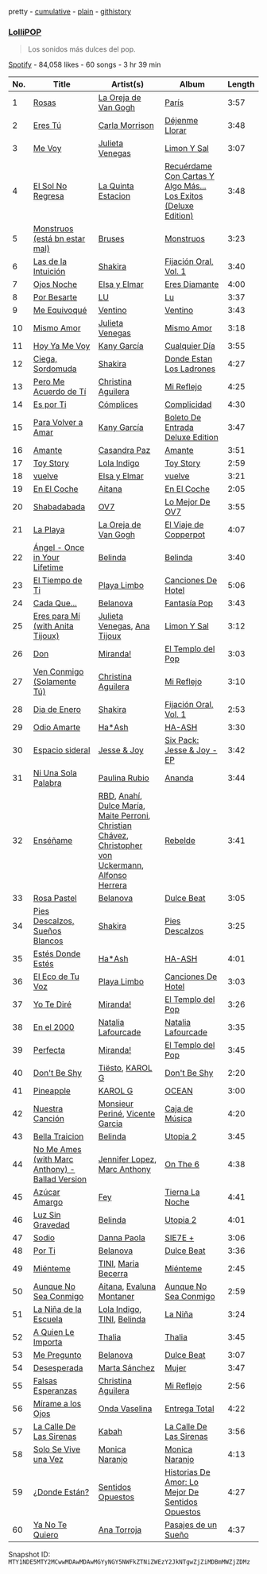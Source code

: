 pretty - [cumulative](/playlists/cumulative/37i9dQZF1DWUEZXXfFphen.md) - [plain](/playlists/plain/37i9dQZF1DWUEZXXfFphen) - [githistory](https://github.githistory.xyz/mackorone/spotify-playlist-archive/blob/main/playlists/plain/37i9dQZF1DWUEZXXfFphen)

### [LolliPOP](https://open.spotify.com/playlist/37i9dQZF1DWUEZXXfFphen)

> Los sonidos más dulces del pop.

[Spotify](https://open.spotify.com/user/spotify) - 84,058 likes - 60 songs - 3 hr 39 min

| No. | Title | Artist(s) | Album | Length |
|---|---|---|---|---|
| 1 | [Rosas](https://open.spotify.com/track/06p2Ij0lXD45LODQDCov0u) | [La Oreja de Van Gogh](https://open.spotify.com/artist/4U7lXyKdSf1JbM1aXvsodC) | [París](https://open.spotify.com/album/0QM5DL8C9uOYI2hGKbLUq8) | 3:57 |
| 2 | [Eres Tú](https://open.spotify.com/track/75zvC8d4iozawMJvxt8T1f) | [Carla Morrison](https://open.spotify.com/artist/0XK6kT7xcZAlcYrNjOgzJe) | [Déjenme Llorar](https://open.spotify.com/album/6BZkhYCGp75O2R4oX25nve) | 3:48 |
| 3 | [Me Voy](https://open.spotify.com/track/100Tm6z29RfHTdUQ6NIs0s) | [Julieta Venegas](https://open.spotify.com/artist/2QWIScpFDNxmS6ZEMIUvgm) | [Limon Y Sal](https://open.spotify.com/album/1YhHEtOj1mhMz0769Fqa9Q) | 3:07 |
| 4 | [El Sol No Regresa](https://open.spotify.com/track/0c8f8b76ThPP2MInXEZyTY) | [La Quinta Estacion](https://open.spotify.com/artist/7FZj349hdLfD6qzXkJLuAh) | [Recuérdame Con Cartas Y Algo Más..\. Los Exitos \(Deluxe Edition\)](https://open.spotify.com/album/3PXv5uwPtZmtg0Qq6PxAgm) | 3:48 |
| 5 | [Monstruos \(está bn estar mal\)](https://open.spotify.com/track/2aQ9TR46OFGE40DSGhxc5o) | [Bruses](https://open.spotify.com/artist/5bRLeMl4Tnozmg9wR1pY7y) | [Monstruos](https://open.spotify.com/album/5eBqDH63grduGAMyVGiYRe) | 3:23 |
| 6 | [Las de la Intuición](https://open.spotify.com/track/3uU6dqBjVKRTPis0RrTaT4) | [Shakira](https://open.spotify.com/artist/0EmeFodog0BfCgMzAIvKQp) | [Fijación Oral, Vol\. 1](https://open.spotify.com/album/3zHPYwiMJqa3hTBgk695Ae) | 3:40 |
| 7 | [Ojos Noche](https://open.spotify.com/track/6ltxt8idwnKPqZ5wmTEkpV) | [Elsa y Elmar](https://open.spotify.com/artist/5nKGeITSNCVP76muyOlszy) | [Eres Diamante](https://open.spotify.com/album/6phS5YYVMKIpCKeymOdL7v) | 4:00 |
| 8 | [Por Besarte](https://open.spotify.com/track/4q88IbAn47f7GCQIFhbYkL) | [LU](https://open.spotify.com/artist/1G4QsyR9Fj6k8JJK233X8C) | [Lu](https://open.spotify.com/album/0FDD3Y5vJ0chGNLtJju6nq) | 3:37 |
| 9 | [Me Equivoqué](https://open.spotify.com/track/1Ab8LMRP4syFbYZKtGUwss) | [Ventino](https://open.spotify.com/artist/1G89WXRVVAEjU4VIwgg6XD) | [Ventino](https://open.spotify.com/album/4pAoxsmYFDVqf8jWBihOKz) | 3:43 |
| 10 | [Mismo Amor](https://open.spotify.com/track/1p1Nw0D1JJYbaLLuCY7PEw) | [Julieta Venegas](https://open.spotify.com/artist/2QWIScpFDNxmS6ZEMIUvgm) | [Mismo Amor](https://open.spotify.com/album/47TJKNoGstQmn8cITL9AQv) | 3:18 |
| 11 | [Hoy Ya Me Voy](https://open.spotify.com/track/58zE9NyMKGTpzV5J8WyXXe) | [Kany García](https://open.spotify.com/artist/69UypehHabb68utzfjAVlV) | [Cualquier Día](https://open.spotify.com/album/7ahLQUU2kphuNrpNuU5omA) | 3:55 |
| 12 | [Ciega, Sordomuda](https://open.spotify.com/track/7jxHeJLVpnP7S08JFF4GBi) | [Shakira](https://open.spotify.com/artist/0EmeFodog0BfCgMzAIvKQp) | [Donde Estan Los Ladrones](https://open.spotify.com/album/5hcKSTqKOLuzJgYIQileAe) | 4:27 |
| 13 | [Pero Me Acuerdo de Tí](https://open.spotify.com/track/4B1sb2YVO03sBmyR8bvzEB) | [Christina Aguilera](https://open.spotify.com/artist/1l7ZsJRRS8wlW3WfJfPfNS) | [Mi Reflejo](https://open.spotify.com/album/3TdbZH4OnoGoMgil9f1YzK) | 4:25 |
| 14 | [Es por Ti](https://open.spotify.com/track/2vcj4d4TpiyWqMbdRu4j6u) | [Cómplices](https://open.spotify.com/artist/4VIU80QkcrMEdKoiWmnWvr) | [Complicidad](https://open.spotify.com/album/27l6BNDnHWL6587GG6I53C) | 4:30 |
| 15 | [Para Volver a Amar](https://open.spotify.com/track/7kfbejwVkpfeInZ8I6fN3V) | [Kany García](https://open.spotify.com/artist/69UypehHabb68utzfjAVlV) | [Boleto De Entrada Deluxe Edition](https://open.spotify.com/album/5sD64gIfF8K37lOUjuz1Vf) | 3:47 |
| 16 | [Amante](https://open.spotify.com/track/63ItGyBtbfsR2zXTIxQZBz) | [Casandra Paz](https://open.spotify.com/artist/09uLTF7iK7cR3WsyhGJCoQ) | [Amante](https://open.spotify.com/album/1oHRJevcSdW6KVVZH81Uuk) | 3:51 |
| 17 | [Toy Story](https://open.spotify.com/track/2Y9W6qcN9COH0XyeYApQOE) | [Lola Indigo](https://open.spotify.com/artist/3bvfu2KAve4lPHrhEFDZna) | [Toy Story](https://open.spotify.com/album/0qQYLpHzoKsP2dFrdvOpOj) | 2:59 |
| 18 | [vuelve](https://open.spotify.com/track/565mWLRnlRTcfGdruoxJbP) | [Elsa y Elmar](https://open.spotify.com/artist/5nKGeITSNCVP76muyOlszy) | [vuelve](https://open.spotify.com/album/5Lw8CZl4zZG5uMxvHeqJnE) | 3:21 |
| 19 | [En El Coche](https://open.spotify.com/track/5mcYWxQAAlqGAhEPqVMMR5) | [Aitana](https://open.spotify.com/artist/7eLcDZDYHXZCebtQmVFL25) | [En El Coche](https://open.spotify.com/album/6sIXTuaE9F2p4PcXVuawjp) | 2:05 |
| 20 | [Shabadabada](https://open.spotify.com/track/0v5lV9xxdEumQ2jKf5CBVp) | [OV7](https://open.spotify.com/artist/5zaT4Qu9otu6z4oyWjRqM2) | [Lo Mejor De OV7](https://open.spotify.com/album/3YEri67vvZWR0WJxbda8D0) | 3:55 |
| 21 | [La Playa](https://open.spotify.com/track/2DNyZP4Py6f4zMASLBnIu6) | [La Oreja de Van Gogh](https://open.spotify.com/artist/4U7lXyKdSf1JbM1aXvsodC) | [El Viaje de Copperpot](https://open.spotify.com/album/3HnSOodhuufrSTBnGZQ3fu) | 4:07 |
| 22 | [Ángel \- Once in Your Lifetime](https://open.spotify.com/track/46byx3nwRDZwZ0dxPZNs0G) | [Belinda](https://open.spotify.com/artist/5LeiVcEnsZcwc133TUhJNW) | [Belinda](https://open.spotify.com/album/572O2aMDzsHhr48257pOZM) | 3:40 |
| 23 | [El Tiempo de Ti](https://open.spotify.com/track/4EJgy5Bmo6cxEiL1krzv07) | [Playa Limbo](https://open.spotify.com/artist/6XmHtVhgpE33VHFEp2V1P8) | [Canciones De Hotel](https://open.spotify.com/album/1s6NvhoX40Ob6g8C5E1C4v) | 5:06 |
| 24 | [Cada Que...](https://open.spotify.com/track/22cB3FJq4vAb2gnUUbux2i) | [Belanova](https://open.spotify.com/artist/3oNy8cjBtJzLC07I70sklp) | [Fantasía Pop](https://open.spotify.com/album/2iVR0P9wqSzNU0tYz1T1aq) | 3:43 |
| 25 | [Eres para Mí \(with Anita Tijoux\)](https://open.spotify.com/track/4m3vLNZkFAjm30XxPXf7E3) | [Julieta Venegas](https://open.spotify.com/artist/2QWIScpFDNxmS6ZEMIUvgm), [Ana Tijoux](https://open.spotify.com/artist/40JMTpVRUw90SrN4pFA6Mz) | [Limon Y Sal](https://open.spotify.com/album/1YhHEtOj1mhMz0769Fqa9Q) | 3:12 |
| 26 | [Don](https://open.spotify.com/track/0WajUW5XINeraP2w0F3F8E) | [Miranda!](https://open.spotify.com/artist/2eEmsgWmUFMbtU7agJpnjY) | [El Templo del Pop](https://open.spotify.com/album/0KzE84u9io1eWxWSs9SmSY) | 3:03 |
| 27 | [Ven Conmigo \(Solamente Tú\)](https://open.spotify.com/track/2PYJnUWEPPP8C6b79UiwIl) | [Christina Aguilera](https://open.spotify.com/artist/1l7ZsJRRS8wlW3WfJfPfNS) | [Mi Reflejo](https://open.spotify.com/album/3TdbZH4OnoGoMgil9f1YzK) | 3:10 |
| 28 | [Dia de Enero](https://open.spotify.com/track/0OEBOJhSObnFuHuasXdt52) | [Shakira](https://open.spotify.com/artist/0EmeFodog0BfCgMzAIvKQp) | [Fijación Oral, Vol\. 1](https://open.spotify.com/album/3zHPYwiMJqa3hTBgk695Ae) | 2:53 |
| 29 | [Odio Amarte](https://open.spotify.com/track/0x6kwMLhwr0w4xjdv6tVqG) | [Ha\*Ash](https://open.spotify.com/artist/5xd2Tg7Zo8755eCy8Gxkp8) | [HA\-ASH](https://open.spotify.com/album/0DzhgRe9ovRl6trAcHMUO8) | 3:30 |
| 30 | [Espacio sideral](https://open.spotify.com/track/7rGadqZ92cyRGmkDDpxAzH) | [Jesse & Joy](https://open.spotify.com/artist/1mX1TWKpNxDSAH16LgDfiR) | [Six Pack: Jesse & Joy \- EP](https://open.spotify.com/album/3o2ISZrrYHFTKUP3DKuvrK) | 3:42 |
| 31 | [Ni Una Sola Palabra](https://open.spotify.com/track/4oCqda0opcaXQPjoAhhcfg) | [Paulina Rubio](https://open.spotify.com/artist/1d6dwipPrsFSJVmFTTdFSS) | [Ananda](https://open.spotify.com/album/0F2H68l0GgokiCljA6w1aT) | 3:44 |
| 32 | [Enséñame](https://open.spotify.com/track/3eo3Dw5OGSWCzJDVHLKE3v) | [RBD](https://open.spotify.com/artist/7cjh6y0V9SsyCrWSXTzwOs), [Anahí](https://open.spotify.com/artist/0TeVa4xdLB8vdzjsvKH6Ri), [Dulce María](https://open.spotify.com/artist/6kaefrHSdAvxhhCVDFTCEL), [Maite Perroni](https://open.spotify.com/artist/6ModsWtBph2rE6zCTVxvZt), [Christian Chávez](https://open.spotify.com/artist/0aMqt2uGLuHj4eI8oXgVzN), [Christopher von Uckermann](https://open.spotify.com/artist/5O8cudluftNZ6PCwRzvYxo), [Alfonso Herrera](https://open.spotify.com/artist/0veZkZPeWoJQ9gt6VAXlkN) | [Rebelde](https://open.spotify.com/album/5wvatwGTc0zWIx3dBQadaj) | 3:41 |
| 33 | [Rosa Pastel](https://open.spotify.com/track/3mU0DbuWtUX5KCaovOQZVK) | [Belanova](https://open.spotify.com/artist/3oNy8cjBtJzLC07I70sklp) | [Dulce Beat](https://open.spotify.com/album/5aamU0jIrX7bsjUsPCFVAK) | 3:05 |
| 34 | [Pies Descalzos, Sueños Blancos](https://open.spotify.com/track/5yKQTwznar5I75UyYJ9CnR) | [Shakira](https://open.spotify.com/artist/0EmeFodog0BfCgMzAIvKQp) | [Pies Descalzos](https://open.spotify.com/album/3HLngzP9wVd8p3SMDQgyd9) | 3:25 |
| 35 | [Estés Donde Estés](https://open.spotify.com/track/7pZzzxLTZepcPfHIHI7JlG) | [Ha\*Ash](https://open.spotify.com/artist/5xd2Tg7Zo8755eCy8Gxkp8) | [HA\-ASH](https://open.spotify.com/album/0DzhgRe9ovRl6trAcHMUO8) | 4:01 |
| 36 | [El Eco de Tu Voz](https://open.spotify.com/track/4u8snuKA78YNkJujLeh7Ht) | [Playa Limbo](https://open.spotify.com/artist/6XmHtVhgpE33VHFEp2V1P8) | [Canciones De Hotel](https://open.spotify.com/album/1s6NvhoX40Ob6g8C5E1C4v) | 3:03 |
| 37 | [Yo Te Diré](https://open.spotify.com/track/45dWn7gzWdxNO15dPzWRSV) | [Miranda!](https://open.spotify.com/artist/2eEmsgWmUFMbtU7agJpnjY) | [El Templo del Pop](https://open.spotify.com/album/0KzE84u9io1eWxWSs9SmSY) | 3:26 |
| 38 | [En el 2000](https://open.spotify.com/track/2cVJwPD5CaTx2kBZyomzGN) | [Natalia Lafourcade](https://open.spotify.com/artist/1hcdI2N1023RvSwLzTtdsp) | [Natalia Lafourcade](https://open.spotify.com/album/2NHUkx5kUzp2r2laL2fonJ) | 3:35 |
| 39 | [Perfecta](https://open.spotify.com/track/09QfIIP4NUx4A3thmovb2o) | [Miranda!](https://open.spotify.com/artist/2eEmsgWmUFMbtU7agJpnjY) | [El Templo del Pop](https://open.spotify.com/album/0KzE84u9io1eWxWSs9SmSY) | 3:45 |
| 40 | [Don't Be Shy](https://open.spotify.com/track/0bI7K9Becu2dtXK1Q3cZNB) | [Tiësto](https://open.spotify.com/artist/2o5jDhtHVPhrJdv3cEQ99Z), [KAROL G](https://open.spotify.com/artist/790FomKkXshlbRYZFtlgla) | [Don't Be Shy](https://open.spotify.com/album/2TvfE8CY37OQIPVGcWYpEA) | 2:20 |
| 41 | [Pineapple](https://open.spotify.com/track/24SkzbH7hGhUvqIaKlJ1TY) | [KAROL G](https://open.spotify.com/artist/790FomKkXshlbRYZFtlgla) | [OCEAN](https://open.spotify.com/album/4i5b4YWuMtneUSvQPONwzK) | 3:00 |
| 42 | [Nuestra Canción](https://open.spotify.com/track/5reQI13tWWYDLMrGcUF4Mk) | [Monsieur Periné](https://open.spotify.com/artist/36KsCCwgI0Dep97yVJWmkK), [Vicente Garcia](https://open.spotify.com/artist/2Otnykd696YidQYfEGVmNq) | [Caja de Música](https://open.spotify.com/album/4XSLqHHDwqAnjwoMTtx7jC) | 4:20 |
| 43 | [Bella Traicion](https://open.spotify.com/track/5eIsMbKPT1IJ0b0rdvgtlZ) | [Belinda](https://open.spotify.com/artist/5LeiVcEnsZcwc133TUhJNW) | [Utopia 2](https://open.spotify.com/album/754HGsnSRfpBSiDmUNii1k) | 3:45 |
| 44 | [No Me Ames \(with Marc Anthony\) \- Ballad Version](https://open.spotify.com/track/1if4Ro7Rr0ceUfjS8IOvEy) | [Jennifer Lopez](https://open.spotify.com/artist/2DlGxzQSjYe5N6G9nkYghR), [Marc Anthony](https://open.spotify.com/artist/4wLXwxDeWQ8mtUIRPxGiD6) | [On The 6](https://open.spotify.com/album/3Gby5NNeNYkMgAnrtEA3lc) | 4:38 |
| 45 | [Azúcar Amargo](https://open.spotify.com/track/4Gf68vwxa69hCiXmJ1jvgj) | [Fey](https://open.spotify.com/artist/3uC20p2EoNm5LYtzSVWdkL) | [Tierna La Noche](https://open.spotify.com/album/6okRyANFqFxUmxBcGwRp9Y) | 4:41 |
| 46 | [Luz Sin Gravedad](https://open.spotify.com/track/60CEVNgCHcVyWCPy6Kh2K6) | [Belinda](https://open.spotify.com/artist/5LeiVcEnsZcwc133TUhJNW) | [Utopia 2](https://open.spotify.com/album/754HGsnSRfpBSiDmUNii1k) | 4:01 |
| 47 | [Sodio](https://open.spotify.com/track/7jYZU1CIruZU3puB5tiYiW) | [Danna Paola](https://open.spotify.com/artist/5xSx2FM8mQnrfgM1QsHniB) | [SIE7E +](https://open.spotify.com/album/5LIIJcPOYm4G4mFw9ydeBE) | 3:06 |
| 48 | [Por Ti](https://open.spotify.com/track/1foeacjwgWD6UMmirTXwL5) | [Belanova](https://open.spotify.com/artist/3oNy8cjBtJzLC07I70sklp) | [Dulce Beat](https://open.spotify.com/album/5aamU0jIrX7bsjUsPCFVAK) | 3:36 |
| 49 | [Miénteme](https://open.spotify.com/track/0cOa970mzTWAxKtltpkpLc) | [TINI](https://open.spotify.com/artist/7vXDAI8JwjW531ouMGbfcp), [Maria Becerra](https://open.spotify.com/artist/1DxLCyH42yaHKGK3cl5bvG) | [Miénteme](https://open.spotify.com/album/4D9XS6o1GNMmuUWhI5Qixg) | 2:45 |
| 50 | [Aunque No Sea Conmigo](https://open.spotify.com/track/6GfqNqXkAofNOakU77MWEb) | [Aitana](https://open.spotify.com/artist/7eLcDZDYHXZCebtQmVFL25), [Evaluna Montaner](https://open.spotify.com/artist/52qzWdNUp6ebjcNsvgZSiC) | [Aunque No Sea Conmigo](https://open.spotify.com/album/1nv68APHpQMhYtlqln442M) | 2:59 |
| 51 | [La Niña de la Escuela](https://open.spotify.com/track/1g4cZvi0nLeeIycd0Rkljj) | [Lola Indigo](https://open.spotify.com/artist/3bvfu2KAve4lPHrhEFDZna), [TINI](https://open.spotify.com/artist/7vXDAI8JwjW531ouMGbfcp), [Belinda](https://open.spotify.com/artist/5LeiVcEnsZcwc133TUhJNW) | [La Niña](https://open.spotify.com/album/1hFRQRNjiMSWgH5xyEiVme) | 3:24 |
| 52 | [A Quien Le Importa](https://open.spotify.com/track/0R5da1qbsZ8juxK3Dm8XCw) | [Thalia](https://open.spotify.com/artist/23wEWD21D4TPYiJugoXmYb) | [Thalia](https://open.spotify.com/album/5aHuKZqTY34cuOcIFfohrt) | 3:45 |
| 53 | [Me Pregunto](https://open.spotify.com/track/49EAN1FCYDbxfEHS3xJvby) | [Belanova](https://open.spotify.com/artist/3oNy8cjBtJzLC07I70sklp) | [Dulce Beat](https://open.spotify.com/album/5aamU0jIrX7bsjUsPCFVAK) | 3:07 |
| 54 | [Desesperada](https://open.spotify.com/track/20WaSPMyeIO7NntPpn1FM5) | [Marta Sánchez](https://open.spotify.com/artist/368rTiMKMrz3b03az6B14w) | [Mujer](https://open.spotify.com/album/4fbm0OYtjthyi4RlTQuT6l) | 3:47 |
| 55 | [Falsas Esperanzas](https://open.spotify.com/track/0Mrq76p3dcIF8vrzWQyMVG) | [Christina Aguilera](https://open.spotify.com/artist/1l7ZsJRRS8wlW3WfJfPfNS) | [Mi Reflejo](https://open.spotify.com/album/3TdbZH4OnoGoMgil9f1YzK) | 2:56 |
| 56 | [Mírame a los Ojos](https://open.spotify.com/track/0q3P0vjpqqswJSukITnfZA) | [Onda Vaselina](https://open.spotify.com/artist/1T9LdtwSTDoXrbkvHtKpGw) | [Entrega Total](https://open.spotify.com/album/7fgHGpxFOYzXjITOZ2e2Ht) | 4:22 |
| 57 | [La Calle De Las Sirenas](https://open.spotify.com/track/1SVm64B4Ry7dqFSxHY8e65) | [Kabah](https://open.spotify.com/artist/61hAcjvvUS6EXMpeeHwaDi) | [La Calle De Las Sirenas](https://open.spotify.com/album/3Qe5Ldqub3nZPjq26sS1fS) | 3:56 |
| 58 | [Solo Se Vive una Vez](https://open.spotify.com/track/2e7mL0M7mvjYVANfWPUjCH) | [Monica Naranjo](https://open.spotify.com/artist/0zGM73sadbAOBLev02P8LO) | [Monica Naranjo](https://open.spotify.com/album/1JM9myoPgh1n5Hn0RWLKlz) | 4:13 |
| 59 | [¿Donde Están?](https://open.spotify.com/track/3LIOqIGge9NmgXuzbkOmIf) | [Sentidos Opuestos](https://open.spotify.com/artist/1xJAOe5igcfHGUbMHxsTBq) | [Historias De Amor: Lo Mejor De Sentidos Opuestos](https://open.spotify.com/album/1ve3pQBkzBRbTRR36PH0Tv) | 4:27 |
| 60 | [Ya No Te Quiero](https://open.spotify.com/track/7zrL3xak0qZQ10HlNxP9HD) | [Ana Torroja](https://open.spotify.com/artist/5YekZn3GGnPIURNA6RG124) | [Pasajes de un Sueño](https://open.spotify.com/album/5WVG4Ah8BHAXNTHqPcaovZ) | 4:37 |

Snapshot ID: `MTY1NDE5MTY2MCwwMDAwMDAwMGYyNGY5NWFkZTNiZWEzY2JkNTgwZjZiMDBmMWZjZDMz`
